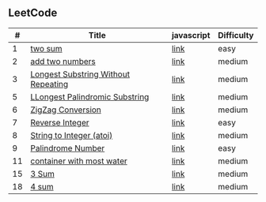 ## LeetCode

| #   | Title                                                                                                                | javascript               | Difficulty |
| --- | -------------------------------------------------------------------------------------------------------------------- | ------------------------ | ---------- |
| 1   | [two sum](https://leetcode.com/problems/two-sum/)                                                                    | [link](/src/1/index.js)  | easy       |
| 2   | [add two numbers](https://leetcode.com/problems/add-two-numbers/)                                                    | [link](/src/2/index.js)  | medium     |
| 3   | [Longest Substring Without Repeating](https://leetcode.com/problems/longest-substring-without-repeating-characters/) | [link](/src/3/index.js)  | medium     |
| 5   | [LLongest Palindromic Substring](https://leetcode.com/problems/longest-palindromic-substring/)                       | [link](/src/5/index.js)  | medium     |
| 6   | [ZigZag Conversion](https://leetcode.com/problems/zigzag-conversion/)                                                | [link](/src/6/index.js)  | medium     |
| 7   | [Reverse Integer](https://leetcode.com/problems/reverse-integer/)                                                    | [link](/src/7/index.js)  | easy       |
| 8   | [String to Integer (atoi)](https://leetcode.com/problems/string-to-integer-atoi/)                                    | [link](/src/8/index.js)  | medium     |
| 9   | [Palindrome Number](https://leetcode.com/problems/palindrome-number/)                                                | [link](/src/9/index.js)  | easy       |
| 11  | [container with most water](https://leetcode.com/problems/container-with-most-water/submissions/)                    | [link](/src/11/index.js) | medium     |
| 15  | [3 Sum](https://leetcode.com/problems/3sum/)                                                                         | [link](/src/15/index.js) | medium     |
| 18  | [4 sum](https://leetcode.com/problems/4sum/)                                                                         | [link](/src/18/index.js) | medium     |
